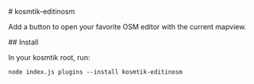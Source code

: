 # kosmtik-editinosm

Add a button to open your favorite OSM editor with the current mapview.

## Install

In your kosmtik root, run:

`node index.js plugins --install kosmtik-editinosm`
